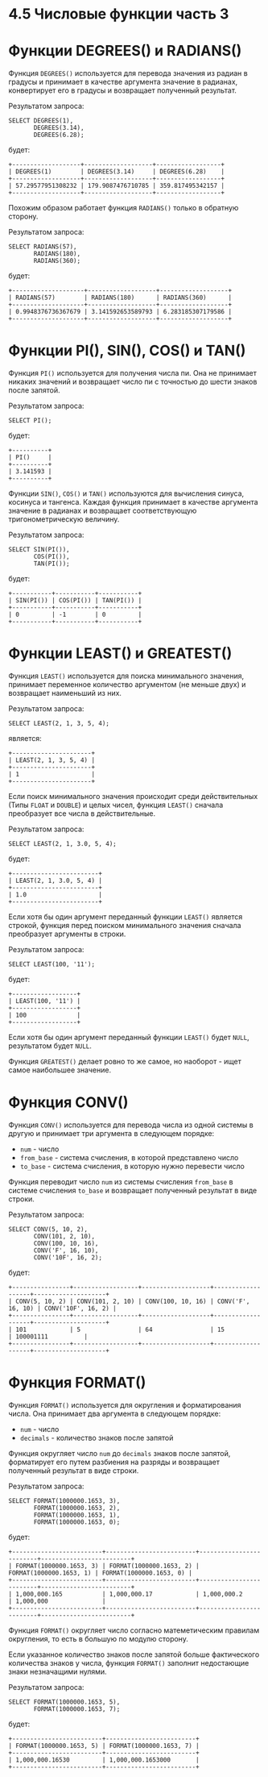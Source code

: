 # 4.5 Числовые функции часть 3

# Функции DEGREES() и RADIANS()

Функция `DEGREES()` используется для перевода значения из радиан в градусы и принимает в качестве аргумента значение в радианах, конвертирует его в градусы и возвращает полученный результат.

Результатом запроса:

```
SELECT DEGREES(1),
       DEGREES(3.14),
       DEGREES(6.28);
```

будет:

```
+-------------------+-------------------+------------------+
| DEGREES(1)        | DEGREES(3.14)     | DEGREES(6.28)    |
+-------------------+-------------------+------------------+
| 57.29577951308232 | 179.9087476710785 | 359.817495342157 |
+-------------------+-------------------+------------------+
```

Похожим образом работает функция `RADIANS()` только в обратную сторону.

Результатом запроса:

```
SELECT RADIANS(57),
       RADIANS(180),
       RADIANS(360);
```

будет:

```
+--------------------+-------------------+-------------------+
| RADIANS(57)        | RADIANS(180)      | RADIANS(360)      |
+--------------------+-------------------+-------------------+
| 0.9948376736367679 | 3.141592653589793 | 6.283185307179586 |
+--------------------+-------------------+-------------------+
```

# Функции PI(), SIN(), COS() и TAN()

Функция `PI()` используется для получения числа пи. Она не принимает никаких значений и возвращает число пи с точностью до шести знаков после запятой.

Результатом запроса:

```
SELECT PI();
```

будет:

```
+----------+
| PI()     |
+----------+
| 3.141593 |
+----------+
```

Функции `SIN()`, `COS()` и `TAN()` используются для вычисления синуса, косинуса и тангенса. Каждая функция принимает в качестве аргумента значение в радианах и возвращает соответствующую тригонометрическую величину. 

Результатом запроса:

```
SELECT SIN(PI()),
       COS(PI()),
       TAN(PI());
```

будет:

```
+-----------+-----------+-----------+
| SIN(PI()) | COS(PI()) | TAN(PI()) |
+-----------+-----------+-----------+
| 0         | -1        | 0         |
+-----------+-----------+-----------+
```

# Функции LEAST() и GREATEST()

Функция `LEAST()` используется для поиска минимального значения, принимает переменное количество аргументом (не меньше двух) и возвращает наименьший из них.

Результатом запроса:

```
SELECT LEAST(2, 1, 3, 5, 4);
```

является:

```
+----------------------+
| LEAST(2, 1, 3, 5, 4) |
+----------------------+
| 1                    |
+----------------------+
```

Если поиск минимального значения происходит среди действительных (Типы `FLOAT` и `DOUBLE`) и целых чисел, функция `LEAST()` сначала преобразует все числа в действительные.

Результатом запроса:

```
SELECT LEAST(2, 1, 3.0, 5, 4);
```

будет:

```
+------------------------+
| LEAST(2, 1, 3.0, 5, 4) |
+------------------------+
| 1.0                    |
+------------------------+
```

Если хотя бы один аргумент переданный функции `LEAST()` является строкой, функция перед поиском минимального значения сначала преобразует аргументы в строки. 

Результатом запроса:

```
SELECT LEAST(100, '11');
```

будет:

```
+------------------+
| LEAST(100, '11') |
+------------------+
| 100              |
+------------------+
```

Если хотя бы один аргумент переданный функции `LEAST()` будет `NULL`, результатом будет `NULL`.

Функция `GREATEST()` делает ровно то же самое, но наоборот - ищет самое наибольшее значение.

# Функция CONV()

Функция `CONV()` используется для перевода числа из одной системы в другую и принимает три аргумента в следующем порядке:

* `num` - число
* `from_base` - система счисления, в которой представлено число
* `to_base` - система счисления, в которую нужно перевести число

Функция переводит число `num` из системы счисления `from_base` в системе счисления `to_base` и возвращает полученный результат в виде строки.

Результатом запроса:

```
SELECT CONV(5, 10, 2),
       CONV(101, 2, 10),
       CONV(100, 10, 16),
       CONV('F', 16, 10),
       CONV('10F', 16, 2);
```

будет:

```
+----------------+------------------+-------------------+-------------------+--------------------+
| CONV(5, 10, 2) | CONV(101, 2, 10) | CONV(100, 10, 16) | CONV('F', 16, 10) | CONV('10F', 16, 2) |
+----------------+------------------+-------------------+-------------------+--------------------+
| 101            | 5                | 64                | 15                | 100001111          |
+----------------+------------------+-------------------+-------------------+--------------------+
```

# Функция FORMAT()

Функция `FORMAT()` используется для округления и форматирования числа. Она принимает два аргумента в следующем порядке:

* `num` - число
* `decimals` - количество знаков после запятой

Функция округляет число `num` до `decimals` знаков после запятой, форматирует его путем разбиения на разряды и возвращает полученный результат в виде строки.

Результатом запроса:

```
SELECT FORMAT(1000000.1653, 3),
       FORMAT(1000000.1653, 2),
       FORMAT(1000000.1653, 1),
       FORMAT(1000000.1653, 0);
```

будет:

```
+-------------------------+-------------------------+-------------------------+-------------------------+
| FORMAT(1000000.1653, 3) | FORMAT(1000000.1653, 2) | FORMAT(1000000.1653, 1) | FORMAT(1000000.1653, 0) |
+-------------------------+-------------------------+-------------------------+-------------------------+
| 1,000,000.165           | 1,000,000.17            | 1,000,000.2             | 1,000,000               |
+-------------------------+-------------------------+-------------------------+-------------------------+
```

Функция `FORMAT()` округляет число согласно матеметическим правилам округления, то есть в большую по модулю сторону.

Если указанное количество знаков после запятой больше фактического количества знаков у числа, функция `FORMAT()` заполнит недостающие знаки незначащими нулями.

Результатом запроса:

```
SELECT FORMAT(1000000.1653, 5),
       FORMAT(1000000.1653, 7);
```

будет:

```
+-------------------------+-------------------------+
| FORMAT(1000000.1653, 5) | FORMAT(1000000.1653, 7) |
+-------------------------+-------------------------+
| 1,000,000.16530         | 1,000,000.1653000       |
+-------------------------+-------------------------+
```

